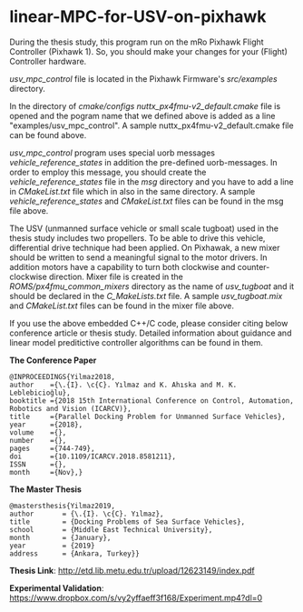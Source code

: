 # linear-MPC-for-USV-on-pixhawk

During the thesis study, this program run on the mRo Pixhawk Flight Controller (Pixhawk 1). So, you should make your changes for your (Flight) Controller hardware.

_usv_mpc_control_ file is located in the Pixhawk Firmware's _src/examples_ directory.

In the directory of _cmake/configs_ _nuttx_px4fmu-v2_default.cmake_ file is opened and the pogram name that we defined above is added as a line "examples/usv_mpc_control". A sample nuttx_px4fmu-v2_default.cmake file can be found above.

_usv_mpc_control_ program uses special uorb messages _vehicle_reference_states_ in addition the pre-defined uorb-messages. In order to employ this message, you should create the _vehicle_reference_states_ file in the _msg_ directory and you have to add a line in _CMakeList.txt_ file which in also in the same directory. A sample _vehicle_reference_states_ and _CMakeList.txt_ files can be found in the msg file above.

The USV (unmanned surface vehicle or small scale tugboat) used in the thesis study includes two propellers. To be able to drive this vehicle, differential drive technique had been applied. On Pixhawak, a new mixer should be written to send a meaningful signal to the motor drivers. In addition motors have a capability to turn both clockwise and counter-clockwise direction. Mixer file is created in the _ROMS/px4fmu_common_mixers_ directory as the name of _usv_tugboat_ and it should be declared in the _C_MakeLists.txt_ file. A sample _usv_tugboat.mix_ and _CMakeList.txt_ files can be found in the mixer file above.

If you use the above embedded C++/C code, please consider citing below conference article or thesis study. Detailed information about guidance and linear model preditictive controller algorithms can be found in them.

**The Conference Paper**

	@INPROCEEDINGS{Yilmaz2018, 
	author    ={\.{I}. \c{C}. Yılmaz and K. Ahıska and M. K. Leblebicioğlu}, 
	booktitle ={2018 15th International Conference on Control, Automation, Robotics and Vision (ICARCV)}, 
	title     ={Parallel Docking Problem for Unmanned Surface Vehicles}, 
	year      ={2018}, 
	volume    ={}, 
	number    ={}, 
	pages     ={744-749},  
	doi       ={10.1109/ICARCV.2018.8581211}, 
	ISSN	  ={}, 
	month	  ={Nov},}

**The Master Thesis**

	@mastersthesis{Yilmaz2019,
  	author       = {\.{I}. \c{C}. Yılmaz}, 
  	title        = {Docking Problems of Sea Surface Vehicles},
	school       = {Middle East Technical University},
  	month        = {January},
	year         = {2019}
	address      = {Ankara, Turkey}}

**Thesis Link**: http://etd.lib.metu.edu.tr/upload/12623149/index.pdf

**Experimental Validation**: https://www.dropbox.com/s/vy2yffaeff3f168/Experiment.mp4?dl=0


